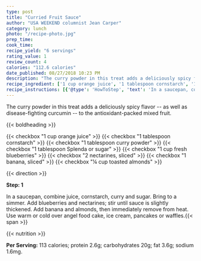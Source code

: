 ```yaml
---
type: post
title: "Curried Fruit Sauce"
author: "USA WEEKEND columnist Jean Carper"
category: lunch
photo: "/recipe-photo.jpg"
prep_time: 
cook_time: 
recipe_yield: "6 servings"
rating_value: 1
review_count: 4
calories: "112.6 calories"
date_published: 08/27/2018 10:23 PM
description: "The curry powder in this treat adds a deliciously spicy flavor -- as well as disease-fighting curcumin -- to the antioxidant-packed mixed fruit."
recipe_ingredient: ['1 cup orange juice', '1 tablespoon cornstarch', '1 tablespoon curry powder', '1 tablespoon Splenda or sugar', '1 cup fresh blueberries', '2 nectarines, sliced', '1 banana, sliced', '¼ cup toasted almonds']
recipe_instructions: [{'@type': 'HowToStep', 'text': 'In a saucepan, combine juice, cornstarch, curry and sugar. Bring to a simmer. Add blueberries and nectarines; stir until sauce is slightly thickened. Add banana and almonds, then immediately remove from heat. Use warm or cold over angel food cake, ice cream, pancakes or waffles.\n'}]
---
```


The curry powder in this treat adds a deliciously spicy flavor -- as well as disease-fighting curcumin -- to the antioxidant-packed mixed fruit. 

{{< boldheading >}}

{{< checkbox "1 cup orange juice" >}}
{{< checkbox "1 tablespoon cornstarch" >}}
{{< checkbox "1 tablespoon curry powder" >}}
{{< checkbox "1 tablespoon Splenda or sugar" >}}
{{< checkbox "1 cup fresh blueberries" >}}
{{< checkbox "2  nectarines, sliced" >}}
{{< checkbox "1  banana, sliced" >}}
{{< checkbox "¼ cup toasted almonds" >}}


{{< direction >}}

**Step: 1**

In a saucepan, combine juice, cornstarch, curry and sugar. Bring to a simmer. Add blueberries and nectarines; stir until sauce is slightly thickened. Add banana and almonds, then immediately remove from heat. Use warm or cold over angel food cake, ice cream, pancakes or waffles.{{< span >}}

{{< nutrition >}}

**Per Serving:** 113 calories; protein 2.6g; carbohydrates 20g; fat 3.6g; sodium 1.6mg.